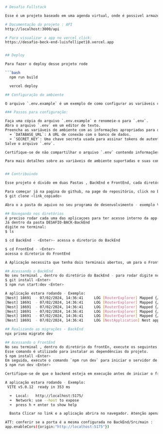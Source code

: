 ```bash
# Desafio Fullstack

Esse é um projeto baseado em uma agenda virtual, onde é possivel armazenar contatos, atravez de um usuario criado.

# Documentação do projeto : API 
http://localhost:3000/api

# Para visualizar a app no vercel click:
https://desafio-beck-end-luisfellipet18.vercel.app


## Deploy

Para fazer o deploy desse projeto rode

```bash
  npm run build

  vercel deploy
```
```bash
## Configuração do ambiente

O arquivo `.env.example` é um exemplo de como configurar as variáveis de ambiente necessárias para o funcionamento do projeto. Antes de iniciar o projeto, é necessário criar um arquivo `.env` com base neste exemplo e preencher as informações relevantes.

### Passos para configuração:

Faça uma cópia do arquivo `.env.example` e renomeie-o para `.env`.
Abra o arquivo `.env` em um editor de texto.
Preencha as variáveis de ambiente com as informações apropriadas para o seu ambiente de desenvolvimento. As variáveis comuns incluem:
  ➜ `DATABASE_URL`: A URL de conexão com o banco de dados.
  ➜ `SECRET_KEY`: Uma chave secreta usada para assinar tokens de autenticação, etc.
Salve o arquivo `.env`.

Certifique-se de não compartilhar o arquivo `.env` contendo informações sensíveis, como senhas e chaves secretas, em repositórios públicos. É uma boa prática manter o arquivo `.env` listado no arquivo `.gitignore` para evitar seu rastreamento pelo controle de versão.

Para mais detalhes sobre as variáveis de ambiente suportadas e suas configurações, consulte a documentação do projeto.


## Contribuindo

Esse projeto é divido em duas Pastas , BackEnd e FrontEnd, cada diretório possui a sua inicialização. 

Para começar já na pagina do github, na page do repositório, click no botão verde Code, em seguica click no icone Copy url to clipboard, para copiar o repositório, va no terminal da sua maquina e clone o repositorio com o comando :
$ git clone <link_copiado>

Abra o a pasta do aquivo no seu programa de desenvolvimento - exemplo VS Code. 

## Navegando nos diretórios
é preciso rodar cada uma das aplicaçoes para ter acesso interno da app
Já dentro da pasta DESAFIO-BACK-BackEnd
digite no terminal:
$ ls 

$ cd BackEnd - <Enter>- acessa o diretorio do BackEnd

$ cd FrontEnd - <Enter> 
acessa o diretorio do FrontEnd 

A Aplicação necessita que tenha dois terminais abertos, um para o FrontEnd e outro para o BackEnd.

## Acessando o BackEnd 
No seu terminal , dentro do diretório do BackEnd - para rodar digite no terminal
$ git install <Enter>
$ npm run start:dev <Enter>

A aplicação estara rodando - Exemplo: 
[Nest] 18691  - 07/02/2024, 14:36:41     LOG [RouterExplorer] Mapped {/contacts, POST} route +1ms
[Nest] 18691  - 07/02/2024, 14:36:41     LOG [RouterExplorer] Mapped {/contacts, GET} route +0ms
[Nest] 18691  - 07/02/2024, 14:36:41     LOG [RouterExplorer] Mapped {/contacts/:id, GET} route +0ms
[Nest] 18691  - 07/02/2024, 14:36:41     LOG [RouterExplorer] Mapped {/contacts/:id, PATCH} route +1ms
[Nest] 18691  - 07/02/2024, 14:36:41     LOG [RouterExplorer] Mapped {/contacts/:id, DELETE} route +0ms
[Nest] 18691  - 07/02/2024, 14:36:41     LOG [NestApplication] Nest application successfully started +55ms

## Realizando as migrações - BackEnd
npx prisma migrate dev

## Acessando o FrontEnd 
No seu terminal , dentro do diretório do frontEn, execute os seguintes comandos:
Esse comando é utilizado para instalar as dependências do projeto.
$ npm install <Enter>
Em seguida, execute o comando `npm run dev` para iniciar o servidor de desenvolvimento do frontend.
$ npm run dev <Enter>

Certifique-se de que o backend esteja em execução antes de iniciar o frontend.

A aplicação estara rodando - Exemplo: 
 VITE v5.0.12  ready in 353 ms

  ➜  Local:   http://localhost:5175/
  ➜  Network: use --host to expose
  ➜  press h + enter to show help

  Basta Clicar no link e a aplicação abrira no navegador. Atenção apenas funcionará com o BackEnd iniciado e rodando. 

ATT: conferir se a porta é a mesma configurada no BackEnd/Src/main :
app.enableCors({origin:"http://localhost:5175"})







